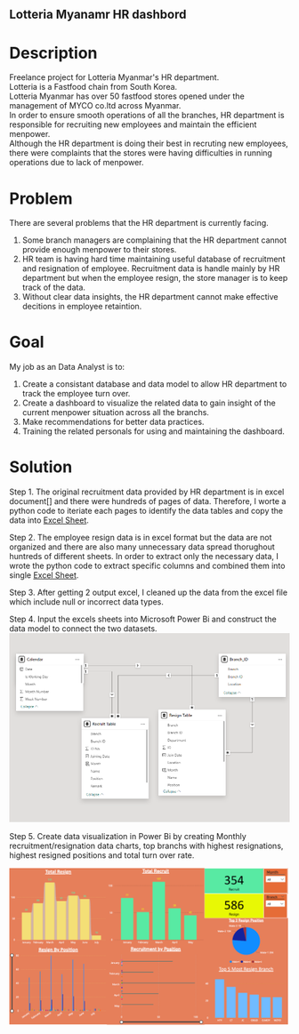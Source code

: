 ## Lotteria Myanamr HR dashbord

# Description
Freelance project for Lotteria Myanmar's HR department.</br>
Lotteria is a Fastfood chain from South Korea.</br>
Lotteria Myanmar has over 50 fastfood stores opened under the management of MYCO co.ltd across Myanmar.</br>
In order to ensure smooth operations of all the branches, HR department is responsible for recruiting new employees and maintain the efficient menpower.</br>
Although the HR department is doing their best in recruting new employees, there were complaints that the stores were having difficulties in running operations due to lack of menpower.</br>

# Problem
There are several problems that the HR department is currently facing.
  1. Some branch managers are complaining that the HR department cannot provide enough menpower to their stores.
  2. HR team is having hard time maintaining useful database of recruitment and resignation of employee. Recruitment data is handle mainly by HR department but when the employee resign, the store manager is to keep track of the data.
  3. Without clear data insights, the HR department cannot make effective decitions in employee retaintion.


# Goal
My job as an Data Analyst is to:
  1. Create a consistant database and data model to allow HR department to track the employee turn over.
  2. Create a dashboard to visualize the related data to gain insight of the current menpower situation across all the branchs.
  3. Make recommendations for better data practices.
  4. Training the related personals for using and maintaining the dashboard.

# Solution
Step 1.
The original recruitment data provided by HR department is in excel document[] and there were hundreds of pages of data.
Therefore, I worte a python code to iteriate each pages to identify the data tables and copy the data into [Excel Sheet](Extract_data_from_doc.py).

Step 2.
The employee resign data is in excel format but the data are not organized and there are also many unnecessary data spread thorughout huntreds of different sheets.
In order to extract only the necessary data, I wrote the python code to extract specific columns and combined them into single [Excel Sheet](Excel_sheets_combine.py).

Step 3.
After getting 2 output excel, I cleaned up the data from the excel file which include null or incorrect data types.

Step 4.
Input the excels sheets into Microsoft Power Bi and construct the data model to connect the two datasets.
![Sample Data Model](Data_model.png)

Step 5.
Create data visualization in Power Bi by creating Monthly recruitment/resignation data charts, top branchs with highest resignations, highest resigned positions and total turn over rate. 

![Showing general information of HR Dashboard](Dashboard.png)
